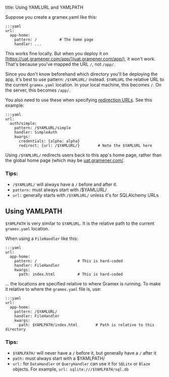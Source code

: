 title: Using YAMLURL and YAMLPATH

Suppose you create a gramex.yaml like this:

    :::yaml
    url:
      app-home:
        pattern: /          # The home page
        handler: ...

This works fine locally. But when you deploy it on
[https://uat.gramener.com/app/](uat.gramener.com/app/), it won't work. That's because
you've mapped the URL `/`, not `/app/`.

Since you don't know beforehand which directory you'll be deploying the app, it's
best to use pattern: `/$YAMLURL/` instead. `$YAMLURL` the relative URL to the
current `gramex.yaml` location. In your local machine, this becomes `/`. On the
server, this becomes `/app/`.

You also need to use these when specifying [redirection URLs](../config/#redirection).
See this example:

    :::yaml
    url:
      auth/simple:
        pattern: /$YAMLURL/simple
        handler: SimpleAuth
        kwargs:
          credentials: {alpha: alpha}
          redirect: {url: /$YAMLURL/}        # Note the $YAMLURL here

Using `/$YAMLURL/` redirects users back to this app's home page, rather than the
global home page (which may be [uat.gramener.com/](https://uat.gramener.com/).

### Tips:

- `/$YAMLURL/` will always have a `/` before and after it.
- `pattern:` must always start with /$YAMLURL/
- `url:` generally starts with `/$YAMLURL/` unless it's for SQLAlchemy URLs

## Using YAMLPATH

`$YAMLPATH` is very similar to `$YAMLURL`. It is the relative path to the current
`gramex.yaml` location.

When using a `FileHandler` like this:

    :::yaml
    url:
      app-home:
        pattern: /                  # This is hard-coded
        handler: FileHandler
        kwargs:
          path: index.html          # This is hard-coded

... the locations are specified relative to where Gramex is running. To make it
relative to where the `gramex.yaml` file is, use:

    :::yaml
    url:
      app-home:
        pattern: /$YAMLURL/
        handler: FileHandler
        kwargs:
          path: $YAMLPATH/index.html        # Path is relative to this directory

### Tips:

- `$YAMLPATH/` will never have a `/` before it, but generally have a `/` after it
- `path:` must always start with a $YAMLPATH/
- `url:` for `DataHandler` or `QueryHandler` can use it for `SQLite` or `Blaze` objects.
  For example, `url: sqlite:///$YAMLPATH/sql.db`
